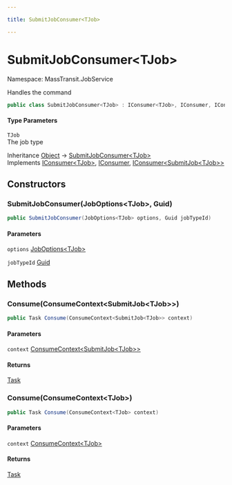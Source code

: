 ```yaml
---

title: SubmitJobConsumer<TJob>

---
```


# SubmitJobConsumer\<TJob\>

Namespace: MassTransit.JobService

Handles the  command

```csharp
public class SubmitJobConsumer<TJob> : IConsumer<TJob>, IConsumer, IConsumer<SubmitJob<TJob>>
```

#### Type Parameters

`TJob`<br/>
The job type

Inheritance [Object](https://learn.microsoft.com/en-us/dotnet/api/system.object) → [SubmitJobConsumer\<TJob\>](../masstransit-jobservice/submitjobconsumer-1)<br/>
Implements [IConsumer\<TJob\>](../../masstransit-abstractions/masstransit/iconsumer-1), [IConsumer](../../masstransit-abstractions/masstransit/iconsumer), [IConsumer\<SubmitJob\<TJob\>\>](../../masstransit-abstractions/masstransit/iconsumer-1)

## Constructors

### **SubmitJobConsumer(JobOptions\<TJob\>, Guid)**

```csharp
public SubmitJobConsumer(JobOptions<TJob> options, Guid jobTypeId)
```

#### Parameters

`options` [JobOptions\<TJob\>](../masstransit/joboptions-1)<br/>

`jobTypeId` [Guid](https://learn.microsoft.com/en-us/dotnet/api/system.guid)<br/>

## Methods

### **Consume(ConsumeContext\<SubmitJob\<TJob\>\>)**

```csharp
public Task Consume(ConsumeContext<SubmitJob<TJob>> context)
```

#### Parameters

`context` [ConsumeContext\<SubmitJob\<TJob\>\>](../../masstransit-abstractions/masstransit/consumecontext-1)<br/>

#### Returns

[Task](https://learn.microsoft.com/en-us/dotnet/api/system.threading.tasks.task)<br/>

### **Consume(ConsumeContext\<TJob\>)**

```csharp
public Task Consume(ConsumeContext<TJob> context)
```

#### Parameters

`context` [ConsumeContext\<TJob\>](../../masstransit-abstractions/masstransit/consumecontext-1)<br/>

#### Returns

[Task](https://learn.microsoft.com/en-us/dotnet/api/system.threading.tasks.task)<br/>
